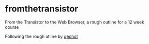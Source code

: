 # fromthetransistor
From the Transistor to the Web Browser, a rough outline for a 12 week course

Following the rough otline by [geohot](https://github.com/geohot/fromthetransistor)